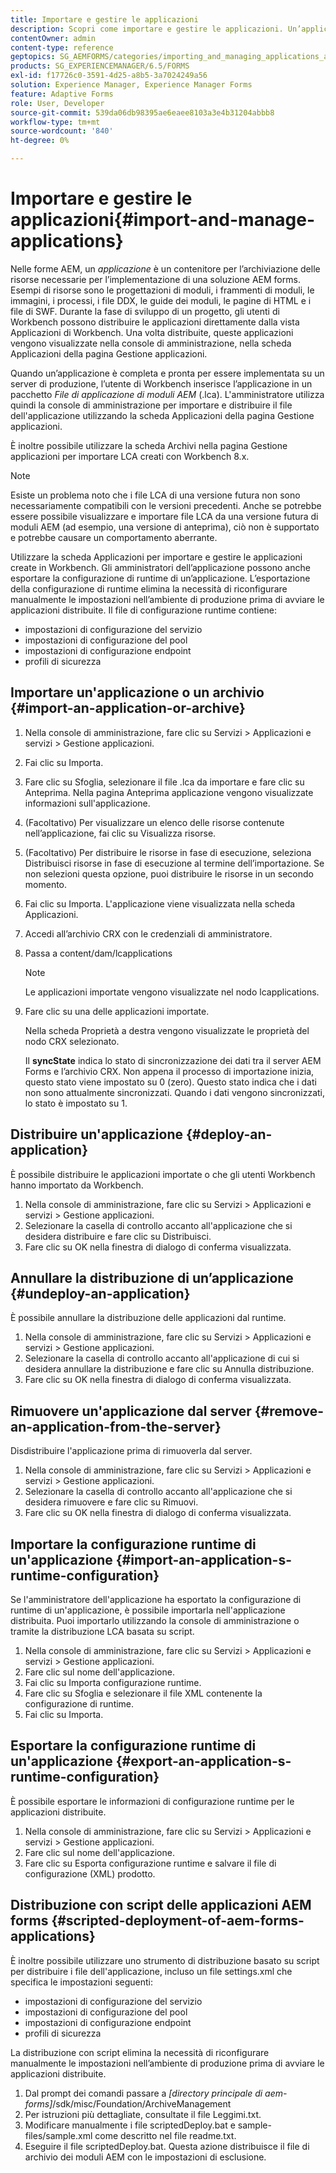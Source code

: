 ```yaml
---
title: Importare e gestire le applicazioni
description: Scopri come importare e gestire le applicazioni. Un’applicazione è un contenitore per l’archiviazione delle risorse necessarie per implementare una soluzione AEM forms.
contentOwner: admin
content-type: reference
geptopics: SG_AEMFORMS/categories/importing_and_managing_applications_and_archives
products: SG_EXPERIENCEMANAGER/6.5/FORMS
exl-id: f17726c0-3591-4d25-a8b5-3a7024249a56
solution: Experience Manager, Experience Manager Forms
feature: Adaptive Forms
role: User, Developer
source-git-commit: 539da06db98395ae6eaee8103a3e4b31204abbb8
workflow-type: tm+mt
source-wordcount: '840'
ht-degree: 0%

---
```


# Importare e gestire le applicazioni{#import-and-manage-applications}

Nelle forme AEM, un *applicazione* è un contenitore per l’archiviazione delle risorse necessarie per l’implementazione di una soluzione AEM forms. Esempi di risorse sono le progettazioni di moduli, i frammenti di moduli, le immagini, i processi, i file DDX, le guide dei moduli, le pagine di HTML e i file di SWF. Durante la fase di sviluppo di un progetto, gli utenti di Workbench possono distribuire le applicazioni direttamente dalla vista Applicazioni di Workbench. Una volta distribuite, queste applicazioni vengono visualizzate nella console di amministrazione, nella scheda Applicazioni della pagina Gestione applicazioni.

Quando un’applicazione è completa e pronta per essere implementata su un server di produzione, l’utente di Workbench inserisce l’applicazione in un pacchetto *File di applicazione di moduli AEM* (.lca). L&#39;amministratore utilizza quindi la console di amministrazione per importare e distribuire il file dell&#39;applicazione utilizzando la scheda Applicazioni della pagina Gestione applicazioni.

È inoltre possibile utilizzare la scheda Archivi nella pagina Gestione applicazioni per importare LCA creati con Workbench 8.x.

>[!NOTE]
>
>Esiste un problema noto che i file LCA di una versione futura non sono necessariamente compatibili con le versioni precedenti. Anche se potrebbe essere possibile visualizzare e importare file LCA da una versione futura di moduli AEM (ad esempio, una versione di anteprima), ciò non è supportato e potrebbe causare un comportamento aberrante.

Utilizzare la scheda Applicazioni per importare e gestire le applicazioni create in Workbench. Gli amministratori dell’applicazione possono anche esportare la configurazione di runtime di un’applicazione. L’esportazione della configurazione di runtime elimina la necessità di riconfigurare manualmente le impostazioni nell’ambiente di produzione prima di avviare le applicazioni distribuite. Il file di configurazione runtime contiene:

* impostazioni di configurazione del servizio
* impostazioni di configurazione del pool
* impostazioni di configurazione endpoint
* profili di sicurezza

## Importare un&#39;applicazione o un archivio {#import-an-application-or-archive}

1. Nella console di amministrazione, fare clic su Servizi > Applicazioni e servizi > Gestione applicazioni.
1. Fai clic su Importa.
1. Fare clic su Sfoglia, selezionare il file .lca da importare e fare clic su Anteprima. Nella pagina Anteprima applicazione vengono visualizzate informazioni sull&#39;applicazione.
1. (Facoltativo) Per visualizzare un elenco delle risorse contenute nell’applicazione, fai clic su Visualizza risorse.
1. (Facoltativo) Per distribuire le risorse in fase di esecuzione, seleziona Distribuisci risorse in fase di esecuzione al termine dell’importazione. Se non selezioni questa opzione, puoi distribuire le risorse in un secondo momento.
1. Fai clic su Importa. L&#39;applicazione viene visualizzata nella scheda Applicazioni.
1. Accedi all’archivio CRX con le credenziali di amministratore.
1. Passa a content/dam/lcapplications

   >[!NOTE]
   >
   >Le applicazioni importate vengono visualizzate nel nodo lcapplications.

1. Fare clic su una delle applicazioni importate.

   Nella scheda Proprietà a destra vengono visualizzate le proprietà del nodo CRX selezionato.

   Il **syncState** indica lo stato di sincronizzazione dei dati tra il server AEM Forms e l’archivio CRX. Non appena il processo di importazione inizia, questo stato viene impostato su 0 (zero). Questo stato indica che i dati non sono attualmente sincronizzati. Quando i dati vengono sincronizzati, lo stato è impostato su 1.

## Distribuire un&#39;applicazione {#deploy-an-application}

È possibile distribuire le applicazioni importate o che gli utenti Workbench hanno importato da Workbench.

1. Nella console di amministrazione, fare clic su Servizi > Applicazioni e servizi > Gestione applicazioni.
1. Selezionare la casella di controllo accanto all&#39;applicazione che si desidera distribuire e fare clic su Distribuisci.
1. Fare clic su OK nella finestra di dialogo di conferma visualizzata.

## Annullare la distribuzione di un’applicazione {#undeploy-an-application}

È possibile annullare la distribuzione delle applicazioni dal runtime.

1. Nella console di amministrazione, fare clic su Servizi > Applicazioni e servizi > Gestione applicazioni.
1. Selezionare la casella di controllo accanto all&#39;applicazione di cui si desidera annullare la distribuzione e fare clic su Annulla distribuzione.
1. Fare clic su OK nella finestra di dialogo di conferma visualizzata.

## Rimuovere un&#39;applicazione dal server {#remove-an-application-from-the-server}

Disdistribuire l&#39;applicazione prima di rimuoverla dal server.

1. Nella console di amministrazione, fare clic su Servizi > Applicazioni e servizi > Gestione applicazioni.
1. Selezionare la casella di controllo accanto all&#39;applicazione che si desidera rimuovere e fare clic su Rimuovi.
1. Fare clic su OK nella finestra di dialogo di conferma visualizzata.

## Importare la configurazione runtime di un&#39;applicazione {#import-an-application-s-runtime-configuration}

Se l&#39;amministratore dell&#39;applicazione ha esportato la configurazione di runtime di un&#39;applicazione, è possibile importarla nell&#39;applicazione distribuita. Puoi importarlo utilizzando la console di amministrazione o tramite la distribuzione LCA basata su script.

1. Nella console di amministrazione, fare clic su Servizi > Applicazioni e servizi > Gestione applicazioni.
1. Fare clic sul nome dell&#39;applicazione.
1. Fai clic su Importa configurazione runtime.
1. Fare clic su Sfoglia e selezionare il file XML contenente la configurazione di runtime.
1. Fai clic su Importa.

## Esportare la configurazione runtime di un&#39;applicazione {#export-an-application-s-runtime-configuration}

È possibile esportare le informazioni di configurazione runtime per le applicazioni distribuite.

1. Nella console di amministrazione, fare clic su Servizi > Applicazioni e servizi > Gestione applicazioni.
1. Fare clic sul nome dell&#39;applicazione.
1. Fare clic su Esporta configurazione runtime e salvare il file di configurazione (XML) prodotto.

## Distribuzione con script delle applicazioni AEM forms {#scripted-deployment-of-aem-forms-applications}

È inoltre possibile utilizzare uno strumento di distribuzione basato su script per distribuire i file dell&#39;applicazione, incluso un file settings.xml che specifica le impostazioni seguenti:

* impostazioni di configurazione del servizio
* impostazioni di configurazione del pool
* impostazioni di configurazione endpoint
* profili di sicurezza

La distribuzione con script elimina la necessità di riconfigurare manualmente le impostazioni nell’ambiente di produzione prima di avviare le applicazioni distribuite.

1. Dal prompt dei comandi passare a *[directory principale di aem-forms]*/sdk/misc/Foundation/ArchiveManagement
1. Per istruzioni più dettagliate, consultate il file Leggimi.txt.
1. Modificare manualmente i file scriptedDeploy.bat e sample-files/sample.xml come descritto nel file readme.txt.
1. Eseguire il file scriptedDeploy.bat. Questa azione distribuisce il file di archivio dei moduli AEM con le impostazioni di esclusione.

